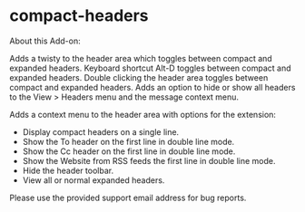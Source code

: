 # compact-headers
About this Add-on:

Adds a twisty to the header area which toggles between compact and expanded headers.
Keyboard shortcut Alt-D toggles between compact and expanded headers.
Double clicking the header area toggles between compact and expanded headers.
Adds an option to hide or show all headers to the View > Headers menu and the message context menu.

Adds a context menu to the header area with options for the extension:
- Display compact headers on a single line.
- Show the To header on the first line in double line mode.
- Show the Cc header on the first line in double line mode.
- Show the Website from RSS feeds the first line in double line mode.
- Hide the header toolbar.
- View all or normal expanded headers.

Please use the provided support email address for bug reports.

